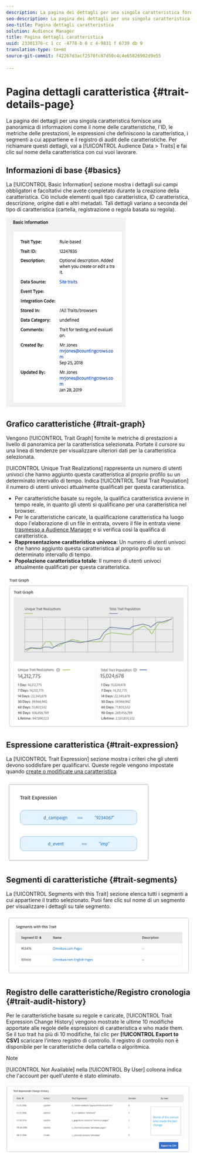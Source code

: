 ```yaml
---
description: La pagina dei dettagli per una singola caratteristica fornisce una panoramica di informazioni come il nome delle caratteristiche, l'ID, le metriche delle prestazioni, le espressioni che definiscono la caratteristica, i segmenti a cui appartiene e il registro di audit delle caratteristiche. Per richiamare questi dettagli, vai a Dati audience > Caratteristiche e fai clic sul nome della caratteristica con cui vuoi lavorare.
seo-description: La pagina dei dettagli per una singola caratteristica fornisce una panoramica di informazioni come il nome delle caratteristiche, l'ID, le metriche delle prestazioni, le espressioni che definiscono la caratteristica, i segmenti a cui appartiene e il registro di audit delle caratteristiche. Per richiamare questi dettagli, vai a Dati audience > Caratteristiche e fai clic sul nome della caratteristica con cui vuoi lavorare.
seo-title: Pagina dettagli caratteristica
solution: Audience Manager
title: Pagina dettagli caratteristica
uuid: 23301376-c 1 cc -4778-b 8 c 4-9831 f 6739 db 9
translation-type: tm+mt
source-git-commit: f42267d3acf2570fc87d50c4c4e65826902d9e55

---
```



# Pagina dettagli caratteristica {#trait-details-page}

La pagina dei dettagli per una singola caratteristica fornisce una panoramica di informazioni come il nome delle caratteristiche, l&#39;ID, le metriche delle prestazioni, le espressioni che definiscono la caratteristica, i segmenti a cui appartiene e il registro di audit delle caratteristiche. Per richiamare questi dettagli, vai a [!UICONTROL Audience Data > Traits] e fai clic sul nome della caratteristica con cui vuoi lavorare.

## Informazioni di base {#basics}

La [!UICONTROL Basic Information] sezione mostra i dettagli sui campi obbligatori e facoltativi che avete completato durante la creazione della caratteristica. Ciò include elementi quali tipo caratteristica, ID caratteristica, descrizione, origine dati e altri metadati. Tali dettagli variano a seconda del tipo di caratteristica (cartella, registrazione o regola basata su regola).

![](assets/basicInfo.png)

## Grafico caratteristiche {#trait-graph}

Vengono [!UICONTROL Trait Graph] fornite le metriche di prestazioni a livello di panoramica per la caratteristica selezionata. Portate il cursore su una linea di tendenze per visualizzare ulteriori dati per la caratteristica selezionata.

[!UICONTROL Unique Trait Realizations] rappresenta un numero di utenti univoci che hanno aggiunto questa caratteristica al proprio profilo su un determinato intervallo di tempo. Indica [!UICONTROL Total Trait Population] il numero di utenti univoci attualmente qualificati per questa caratteristica.

* Per caratteristiche basate su regole, la qualifica caratteristica avviene in tempo reale, in quanto gli utenti si qualificano per una caratteristica nel browser.
* Per le caratteristiche caricate, la qualificazione caratteristica ha luogo dopo l&#39;elaborazione di un file in entrata, ovvero il file in entrata viene [trasmesso a Audience Manager](../../faq/faq-inbound-data-ingestion.md) e si verifica così la qualifica di caratteristica.
* **Rappresentazione caratteristica univoca**: Un numero di utenti univoci che hanno aggiunto questa caratteristica al proprio profilo su un determinato intervallo di tempo.
* **Popolazione caratteristica totale**: Il numero di utenti univoci attualmente qualificati per questa caratteristica.

![](assets/traitGraph.png)

## Espressione caratteristica {#trait-expression}

La [!UICONTROL Trait Expression] sezione mostra i criteri che gli utenti devono soddisfare per qualificarvi. Queste regole vengono impostate quando [create o modificate una caratteristica](../../features/traits/about-trait-builder.md).

![](assets/traitExpression.png)

## Segmenti di caratteristiche {#trait-segments}

La [!UICONTROL Segments with this Trait] sezione elenca tutti i segmenti a cui appartiene il tratto selezionato. Puoi fare clic sul nome di un segmento per visualizzare i dettagli su tale segmento.

![](assets/traitSegments.png)

## Registro delle caratteristiche/Registro cronologia {#trait-audit-history}

Per le caratteristiche basate su regole e caricate, [!UICONTROL Trait Expression Change History] vengono mostrate le ultime 10 modifiche apportate alle regole delle espressioni di caratteristica e who made them. Se il tuo trait ha più di 10 modifiche, fai clic per **[!UICONTROL Export to CSV]** scaricare l&#39;intero registro di controllo. Il registro di controllo non è disponibile per le caratteristiche della cartella o algoritmica.

>[!NOTE]
>
>[!UICONTROL Not Available] nella [!UICONTROL By User] colonna indica che l&#39;account per quell&#39;utente è stato eliminato.

![](assets/traitHistory.png)